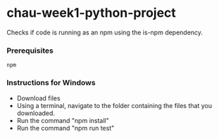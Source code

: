 # chau-week1-python-project
Checks if code is running as an npm using the is-npm dependency.

### Prerequisites
```
npm
```

### Instructions for Windows
* Download files
* Using a terminal, navigate to the folder containing the files that you downloaded.
* Run the command "npm install"
* Run the command "npm run test"